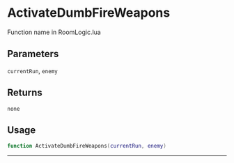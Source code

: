 # ActivateDumbFireWeapons
Function name in RoomLogic.lua
## Parameters
`currentRun`, `enemy`
## Returns
`none`
## Usage
```lua
function ActivateDumbFireWeapons(currentRun, enemy)
```
---
